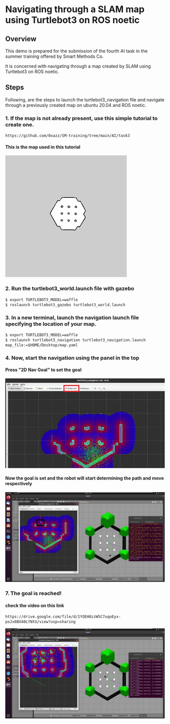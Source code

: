 # Navigating through a SLAM map using Turtlebot3 on ROS noetic

## Overview

This demo is prepared for the submission of the fourth AI task in the summer training offered by Smart Methods Co.

It is concerned with navigating through a map created by SLAM using Turtlebot3 on ROS noetic.

## Steps

Following, are the steps to launch the turtlebot3_navigation file and navigate through a previously created map on ubuntu 20.04 and ROS noetic.

### 1. If the map is not already present, use this simple tutorial to create one. 
	https://github.com/0xazz/SM-training/tree/main/AI/task3

#### This is the map used in this tutorial
![map](map.png)

### 2. Run the turtlebot3_world.launch file with gazebo 
	$ export TURTLEBOT3_MODEL=waffle
	$ roslaunch turtlebot3_gazebo turtlebot3_world.launch
	
### 3. In a new terminal, launch the navigation launch file specifying the location of your map.
	$ export TURTLEBOT3_MODEL=waffle
	$ roslaunch turtlebot3_navigation turtlebot3_navigation.launch map_file:=$HOME/Desktop/map.yaml

### 4. Now, start the navigation using the panel in the top 

#### Press "2D Nav Goal" to set the goal
![panel](panel.jpg)

#### Now the goal is set and the robot will start determining the path and move respectively
![location](loc.jpg)

### 7. The goal is reached!

#### check the video on this link
	https://drive.google.com/file/d/1YOEH8zzW5C7uqoEyx-poJx6BX40LYNtU/view?usp=sharing

![goal](goal.jpg)


